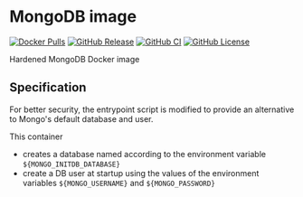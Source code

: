 # MongoDB image

[![Docker Pulls](https://img.shields.io/docker/pulls/nlpsandbox/mongo.svg?color=94398d&labelColor=555555&logoColor=ffffff&style=for-the-badge&label=pulls&logo=docker)](https://hub.docker.com/r/nlpsandbox/mongo)
[![GitHub Release](https://img.shields.io/github/release/nlpsandbox/mongo.svg?include_prereleases&color=94398d&labelColor=555555&logoColor=ffffff&style=for-the-badge&logo=github)](https://github.com/nlpsandbox/mongo/releases)
[![GitHub CI](https://img.shields.io/github/workflow/status/nlpsandbox/mongo/ci.svg?color=94398d&labelColor=555555&logoColor=ffffff&style=for-the-badge&logo=github)](https://github.com/nlpsandbox/mongo)
[![GitHub License](https://img.shields.io/github/license/nlpsandbox/mongo.svg?color=94398d&labelColor=555555&logoColor=ffffff&style=for-the-badge&logo=github)](https://github.com/nlpsandbox/mongo)

Hardened MongoDB Docker image

## Specification

For better security, the entrypoint script is modified to provide an alternative
to Mongo's default database and user.

This container

- creates a database named according to the environment variable
  `${MONGO_INITDB_DATABASE}`
- create a DB user at startup using the values of the environment variables
  `${MONGO_USERNAME}` and `${MONGO_PASSWORD}`
